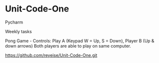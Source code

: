 # Unit-Code-One
Pycharm

Weekly tasks 

Pong Game - Controls: Play A (Keypad W = Up,  S = Down), Player B (Up & down arrows) Both players are able to play on same computer.

https://github.com/reyeise/Unit-Code-One.git
